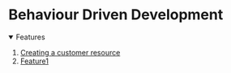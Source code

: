 # Behaviour Driven Development

<!-- TABLE OF CONTENTS -->
<details open="open">
  <summary>Features</summary>
  <ol>
    <li>
      <a href="Behaviour Driven Development/creating-a-customer-resource.md">Creating a customer resource</a>
    </li>
    <li>
      <a href="Behaviour Driven Development/Feature2.md">Feature1</a>
    </li>	    
  </ol>
</details>
